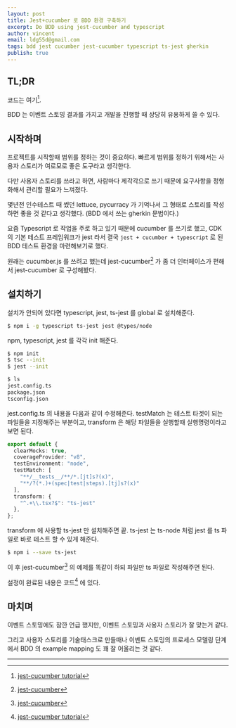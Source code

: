 ```yaml
---
layout: post
title: Jest+cucumber 로 BDD 환경 구축하기
excerpt: Do BDD using jest-cucumber and typescript
author: vincent
email: ldg55d@gmail.com
tags: bdd jest cucumber jest-cucumber typescript ts-jest gherkin
publish: true
---
```


## TL;DR

코드는 여기[^1].

BDD 는 이벤트 스토밍 결과를 가지고 개발을 진행할 때 상당히 유용하게 쓸 수 있다.

## 시작하며

프로젝트를 시작할때 범위를 정하는 것이 중요하다. 빠르게 범위를 정하기 위해서는 사용자 스토리가 여로모로 좋은 도구라고 생각한다.

다만 사용자 스토리를 쓰라고 하면, 사람마다 제각각으로 쓰기 때문에 요구사항을 정형화해서 관리할 필요가 느껴졌다.

몇년전 인수테스트 때 썼던 lettuce, pycurracy 가 기억나서 그 형태로 스토리를 작성하면 좋을 것 같다고 생각했다.
(BDD 에서 쓰는 gherkin 문법이다.)

요즘 Typescript 로 작업을 주로 하고 있기 때문에 cucumber 를 쓰기로 했고,
CDK 의 기본 테스트 프레임워크가 jest 라서 결국 `jest + cucumber + typescript` 로 된 BDD 테스트 환경을 마련해보기로 했다.

원래는 cucumber.js 를 쓰려고 했는데 jest-cucumber[^2] 가 좀 더 인터페이스가 편해서 jest-cucumber 로 구성해봤다.

## 설치하기

설치가 안되어 있다면 typescript, jest, ts-jest 를 global 로 설치해준다.

```bash
$ npm i -g typescript ts-jest jest @types/node
```

npm, typescript, jest 를 각각 init 해준다.

```bash
$ npm init
$ tsc --init
$ jest --init

$ ls
jest.config.ts
package.json
tsconfig.json
```

jest.config.ts 의 내용을 다음과 같이 수정해준다.
testMatch 는 테스트 타겟이 되는 파일들을 지정해주는 부분이고, transform 은 해당 파일들을 실행할때 실행명령이라고 보면 된다.
```typescript
export default {
  clearMocks: true,
  coverageProvider: "v8",
  testEnvironment: "node",
  testMatch: [
    "**/__tests__/**/*.[jt]s?(x)",
    "**/?(*.)+(spec|test|steps).[tj]s?(x)"
  ],
  transform: {
    "^.+\\.tsx?$": "ts-jest"
  },
};
```

transform 에 사용할 ts-jest 만 설치해주면 끝.
ts-jest 는 ts-node 처럼 jest 를 ts 파일로 바로 테스트 할 수 있게 해준다.

```bash
$ npm i --save ts-jest 
```

이 후 jest-cucumber[^2] 의 예제를 똑같이 하되 파일만 ts 파일로 작성해주면 된다.

설정이 완료된 내용은 코드[^1] 에 있다.

## 마치며

이벤트 스토밍에도 잠깐 언급 했지만, 이벤트 스토밍과 사용자 스토리가 잘 맞는거 같다.

그리고 사용자 스토리를 기술태스크로 만들때나 이벤트 스토밍의 프로세스 모델링 단계에서 BDD 의 example mapping 도 꽤 잘 어울리는 것 같다.

----

[^1]: [jest-cucumber tutorial](https://github.com/haandol/jest-cucumber-tutorial)
[^2]: [jest-cucumber](https://www.npmjs.com/package/jest-cucumber)